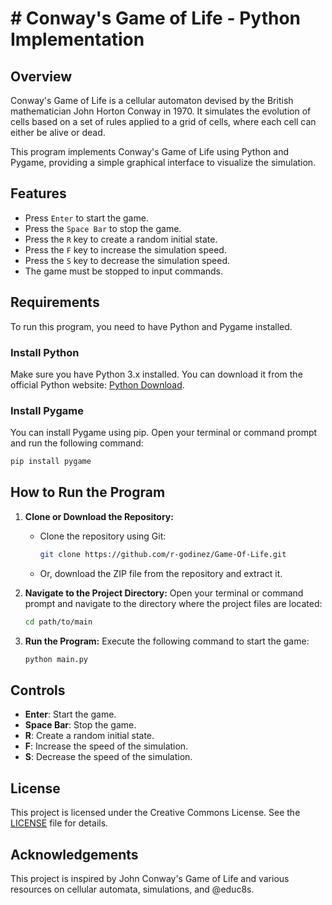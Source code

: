 # # Conway's Game of Life - Python Implementation

## Overview

Conway's Game of Life is a cellular automaton devised by the British mathematician John Horton Conway in 1970. It simulates the evolution of cells based on a set of rules applied to a grid of cells, where each cell can either be alive or dead.

This program implements Conway's Game of Life using Python and Pygame, providing a simple graphical interface to visualize the simulation.

## Features

- Press `Enter` to start the game.
- Press the `Space Bar` to stop the game.
- Press the `R` key to create a random initial state.
- Press the `F` key to increase the simulation speed.
- Press the `S` key to decrease the simulation speed.
- The game must be stopped to input commands.

## Requirements

To run this program, you need to have Python and Pygame installed. 

### Install Python

Make sure you have Python 3.x installed. You can download it from the official Python website: [Python Download](https://www.python.org/downloads/).

### Install Pygame

You can install Pygame using pip. Open your terminal or command prompt and run the following command:

```bash
pip install pygame
```

## How to Run the Program

1. **Clone or Download the Repository:**
   - Clone the repository using Git:
     ```bash
     git clone https://github.com/r-godinez/Game-Of-Life.git
     ```
   - Or, download the ZIP file from the repository and extract it.

2. **Navigate to the Project Directory:**
   Open your terminal or command prompt and navigate to the directory where the project files are located:
   ```bash
   cd path/to/main
   ```

3. **Run the Program:**
   Execute the following command to start the game:
   ```bash
   python main.py
   ```

## Controls

- **Enter**: Start the game.
- **Space Bar**: Stop the game.
- **R**: Create a random initial state.
- **F**: Increase the speed of the simulation.
- **S**: Decrease the speed of the simulation.

## License

This project is licensed under the Creative Commons License. See the [LICENSE](LICENSE) file for details.

## Acknowledgements

This project is inspired by John Conway's Game of Life and various resources on cellular automata, simulations, and @educ8s.
